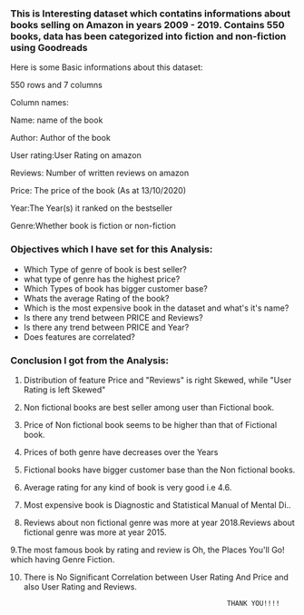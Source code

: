 ### This is Interesting dataset which contatins informations about books selling on Amazon in years 2009 - 2019. Contains 550 books, data has been categorized into fiction and non-fiction using Goodreads

Here is some Basic informations about this dataset:

550 rows and 7 columns



Column names:

Name: name of the book

Author: Author of the book

User rating:User Rating on amazon

Reviews: Number of written reviews on amazon 

Price: The price of the book (As at 13/10/2020)

Year:The Year(s) it ranked on the bestseller

Genre:Whether book is fiction or non-fiction

### Objectives which I have set for this Analysis:
- Which Type of genre of book is best seller?
- what type of genre has the highest price?
- Which Types of book has bigger customer base?
- Whats the average Rating of the book?
- Which is the most expensive book in the dataset and what's it's name?
- Is there any trend between PRICE and Reviews?
- Is there any trend between PRICE and Year?
- Does features are correlated?

### Conclusion I got from the Analysis:
1. Distribution of feature Price and "Reviews" is right Skewed, while "User Rating is left Skewed"

2. Non fictional books are best seller among user than Fictional book.

3. Price of Non fictional book seems to be higher than that of Fictional book.

4. Prices of both genre have decreases over the Years

5. Fictional books have bigger customer base than the Non fictional books.

6. Average rating for any kind of book is very good i.e 4.6.

7. Most expensive book is Diagnostic and Statistical Manual of Mental Di..

8. Reviews about non fictional genre was more at year 2018.Reviews about fictional genre was more at year 2015.

9.The most famous book by rating and review is Oh, the Places You'll Go! which having Genre Fiction.

10. There is No Significant Correlation between User Rating And Price and also User Rating and Reviews.
 
 
                                                          THANK YOU!!!!
 
 
 
 
 
 
 
